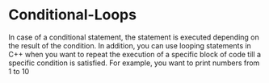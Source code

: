 # Conditional-Loops
In case of a conditional statement, the statement is executed depending on the result of the condition. In addition, you can use looping statements in C++ when you want to repeat the execution of a specific block of code till a specific condition is satisfied. For example, you want to print numbers from 1 to 10
